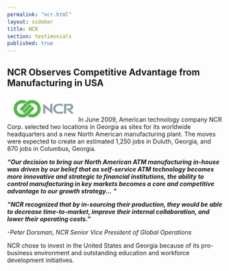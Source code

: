 ```yaml
---
permalink: "ncr.html"
layout: sidebar
title: NCR
section: testimonials
published: true
---
```

 

## NCR Observes Competitive Advantage from Manufacturing in USA

<span class="imgright">![NCR Logo](/images/ncr-logo_pantone.jpg)</span>In June 2009, American technology company NCR Corp. selected two locations in Georgia as sites for its worldwide headquarters and a new North American manufacturing plant. The moves were expected to create an estimated 1,250 jobs in Duluth, Georgia, and 870 jobs in Columbus, Georgia.

_**“Our decision to bring our North American ATM manufacturing in-house was driven by our belief that as self-service ATM technology becomes more innovative and strategic to financial institutions, the ability to control manufacturing in key markets becomes a core and competitive advantage to our growth strategy...&nbsp;"&nbsp;&nbsp;**_

_**“NCR recognized that by in-sourcing their production, they would be able to decrease time-to-market, improve their internal collaboration, and lower their operating costs.”**_ 

_-Peter Dorsman, NCR Senior Vice President of Global Operations_

NCR chose to invest in the United States and Georgia because of its pro-business environment and outstanding education and workforce development initiatives.&nbsp;